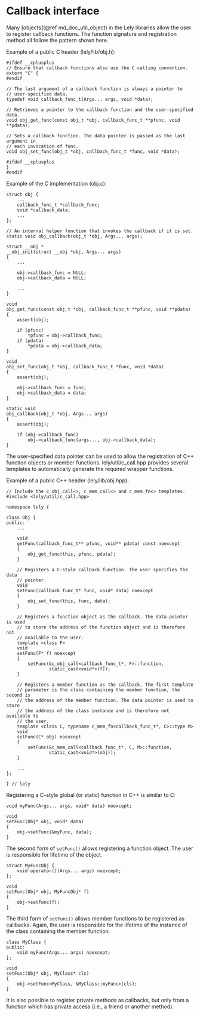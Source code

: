Callback interface
==================

Many [objects](@ref md_doc_util_object) in the Lely libraries allow the user to
register callback functions. The function signature and registration method all
follow the pattern shown here.

Example of a public C header (lely/lib/obj.h):
~~~{.c}
#ifdef __cplusplus
// Ensure that callback functions also use the C calling convention.
extern "C" {
#endif

// The last argument of a callback function is always a pointer to
// user-specified data.
typedef void callback_func_t(Args... args, void *data);

// Retrieves a pointer to the callback function and the user-specified data.
void obj_get_func(const obj_t *obj, callback_func_t **pfunc, void **pdata);

// Sets a callback function. The data pointer is passed as the last argument in
// each invocation of func.
void obj_set_func(obj_t *obj, callback_func_t *func, void *data);

#ifdef __cplusplus
}
#endif
~~~

Example of the C implementation (obj.c):
~~~{.c}
struct obj {
	...
	callback_func_t *callback_func;
	void *callback_data;
	...
};

// An internal helper function that invokes the callback if it is set.
static void obj_callback(obj_t *obj, Args... args);

struct __obj *
__obj_init(struct __obj *obj, Args... args)
{
	...

	obj->callback_func = NULL;
	obj->callback_data = NULL;

	...
}

void
obj_get_func(const obj_t *obj, callback_func_t **pfunc, void **pdata)
{
	assert(obj);

	if (pfunc)
		*pfunc = obj->callback_func;
	if (pdata)
		*pdata = obj->callback_data;
}

void
obj_set_func(obj_t *obj, callback_func_t *func, void *data)
{
	assert(obj);

	obj->callback_func = func;
	obj->callback_data = data;
}

static void
obj_callback(obj_t *obj, Args... args)
{
	assert(obj);

	if (obj->callback_func)
		obj->callback_func(args..., obj->callback_data);
}
~~~

The user-specified data pointer can be used to allow the registration of C++
function objects or member functions. lely/util/c_call.hpp provides several
templates to automatically generate the required wrapper functions.

Example of a public C++ header (lely/lib/obj.hpp):
~~~{.cpp}
// Include the c_obj_call<>, c_mem_call<> and c_mem_fn<> templates.
#include <lely/util/c_call.hpp>

namespace lely {

class Obj {
public:
	...

	void
	getFunc(callback_func_t** pfunc, void** pdata) const noexcept
	{
		obj_get_func(this, pfunc, pdata);
	}

	// Registers a C-style callback function. The user specifies the data
	// pointer.
	void
	setFunc(callback_func_t* func, void* data) noexcept
	{
		obj_set_func(this, func, data);
	}

	// Registers a function object as the callback. The data pointer is used
	// to store the address of the function object and is therefore not
	// available to the user.
	template <class F>
	void
	setFunc(F* f) noexcept
	{
		setFunc(&c_obj_call<callback_func_t*, F>::function,
				static_cast<void*>(f));
	}

	// Registers a member function as the callback. The first template
	// parameter is the class containing the member function, the second is
	// the address of the member function. The data pointer is used to store
	// the address of the class instance and is therefore not available to
	// the user.
	template <class C, typename c_mem_fn<callback_func_t*, C>::type M>
	void
	setFunc(C* obj) noexcept
	{
		setFunc(&c_mem_call<callback_func_t*, C, M>::function,
				static_cast<void*>(obj));
	}

	...
};

} // lely
~~~

Registering a C-style global (or static) function in C++ is similar to C:
~~~{.cpp}
void myFunc(Args... args, void* data) noexcept;

void
setFunc(Obj* obj, void* data)
{
	obj->setFunc(&myFunc, data);
}
~~~

The second form of `setFunc()` allows registering a function object. The user is
responsible for lifetime of the object.
~~~{.cpp}
struct MyFuncObj {
	void operator()(Args... args) noexcept;
};

void
setFunc(Obj* obj, MyFuncObj* f)
{
	obj->setFunc(f);
}
~~~

The third form of `setFunc()` allows member functions to be registered as
callbacks. Again, the user is responsible for the lifetime of the instance of
the class containing the member function.
~~~{.cpp}
class MyClass {
public:
	void myFunc(Args... args) noexcept;
};

void
setFunc(Obj* obj, MyClass* cls)
{
	obj->setFunc<MyClass, &MyClass::myFunc>(cls);
}
~~~
It is also possible to register private methods as callbacks, but only from a
function which has private access (i.e., a friend or another method).

